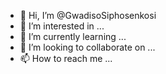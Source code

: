 - 👋 Hi, I’m @GwadisoSiphosenkosi
- 👀 I’m interested in ...
- 🌱 I’m currently learning ...
- 💞️ I’m looking to collaborate on ...
- 📫 How to reach me ...

<!---
GwadisoSiphosenkosi/GwadisoSiphosenkosi is a ✨ special ✨ repository because its `README.md` (this file) appears on your GitHub profile.
You can click the Preview link to take a look at your changes.
--->
